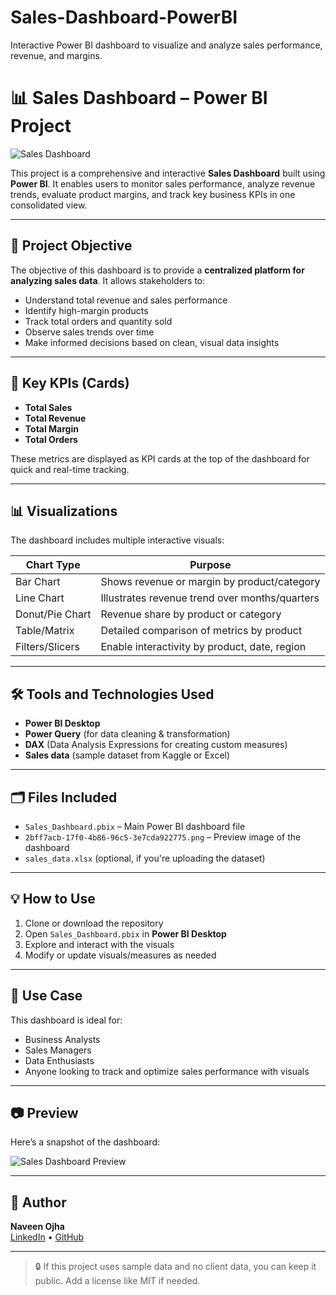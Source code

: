 # Sales-Dashboard-PowerBI
Interactive Power BI dashboard to visualize and analyze sales performance, revenue, and margins.
# 📊 Sales Dashboard – Power BI Project

![Sales Dashboard](2bff7acb-17f0-4b86-96c5-3e7cda922775.png)

This project is a comprehensive and interactive **Sales Dashboard** built using **Power BI**. It enables users to monitor sales performance, analyze revenue trends, evaluate product margins, and track key business KPIs in one consolidated view.

---

## 🧾 Project Objective

The objective of this dashboard is to provide a **centralized platform for analyzing sales data**. It allows stakeholders to:
- Understand total revenue and sales performance
- Identify high-margin products
- Track total orders and quantity sold
- Observe sales trends over time
- Make informed decisions based on clean, visual data insights

---

## 🚀 Key KPIs (Cards)

- **Total Sales**
- **Total Revenue**
- **Total Margin**
- **Total Orders**

These metrics are displayed as KPI cards at the top of the dashboard for quick and real-time tracking.

---

## 📊 Visualizations

The dashboard includes multiple interactive visuals:

| Chart Type        | Purpose                                           |
|-------------------|---------------------------------------------------|
| Bar Chart         | Shows revenue or margin by product/category       |
| Line Chart        | Illustrates revenue trend over months/quarters    |
| Donut/Pie Chart   | Revenue share by product or category              |
| Table/Matrix      | Detailed comparison of metrics by product         |
| Filters/Slicers   | Enable interactivity by product, date, region     |

---

## 🛠 Tools and Technologies Used

- **Power BI Desktop**
- **Power Query** (for data cleaning & transformation)
- **DAX** (Data Analysis Expressions for creating custom measures)
- **Sales data** (sample dataset from Kaggle or Excel)

---

## 🗂 Files Included

- `Sales_Dashboard.pbix` – Main Power BI dashboard file
- `2bff7acb-17f0-4b86-96c5-3e7cda922775.png` – Preview image of the dashboard
- `sales_data.xlsx` (optional, if you're uploading the dataset)

---

## 💡 How to Use

1. Clone or download the repository
2. Open `Sales_Dashboard.pbix` in **Power BI Desktop**
3. Explore and interact with the visuals
4. Modify or update visuals/measures as needed

---

## 📌 Use Case

This dashboard is ideal for:
- Business Analysts
- Sales Managers
- Data Enthusiasts
- Anyone looking to track and optimize sales performance with visuals

---

## 📷 Preview

Here’s a snapshot of the dashboard:

![Sales Dashboard Preview](2bff7acb-17f0-4b86-96c5-3e7cda922775.png)

---

## 🙌 Author

**Naveen Ojha**  
[LinkedIn](#) • [GitHub](#)

---

> 🔒 If this project uses sample data and no client data, you can keep it public. Add a license like MIT if needed.


